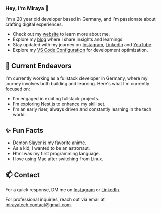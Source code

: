 ### Hey, I'm Miraya 👋 

I'm a 20 year old developer based in Germany, and I'm passionate about crafting digital experiences. 

- Check out my [website](https://www.miraya.tech/) to learn more about me.
- Explore my [blog](https://mirayatech.hashnode.dev/?source=top_nav_blog_home) where I share insights and learnings.
- Stay updated with my journey on [Instagram](https://www.instagram.com/mirayatech), [LinkedIn](https://www.linkedin.com/in/mirayaabrodi) and [YouTube](https://www.youtube.com/@mirayatech).
- Explore my [VS Code Configuration](https://github.com/mirayatech/vscode-settings) for development optimization.

## 🔭 Current Endeavors 

I'm currently working as a fullstack developer in Germany, where my journey involves both building and learning. Here's what I'm currently focused on:

- I'm engaged in exciting fullstack projects.
- I'm exploring Nest.js to enhance my skill set.
- I'm an early riser, always driven and constantly learning in the tech world.

## ✨ Fun Facts 

- Demon Slayer is my favorite anime.
- As a kid, I wanted to be an astronaut.
- Html was my first programming language.
- I love using Mac after switching from Linux.

## 📫 Contact

 For a quick response, DM me on [Instagram](https://www.instagram.com/mirayatech/) or [LinkedIn](https://www.linkedin.com/in/mirayaabrodi/). 
 
 For professional inquiries, reach out via email at [mirayatech.contact@gmail.com](mailto:mirayatech.contact@gmail.com). 
